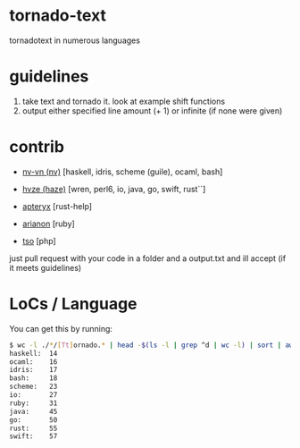 # tornado-text
tornadotext in numerous languages

# guidelines
1. take text and tornado it. look at example shift functions
2. output either specified line amount (+ 1) or infinite (if none were given)

# contrib
* [nv-vn (nv)](https://github.com/nv-vn) [haskell, idris, scheme (guile), ocaml, bash]

* [hvze (haze)](https://github.com/hvze) [wren, perl6, io, java, go, swift, rust``]

* [apteryx](https://github.com/apertix) [rust-help]

* [arianon](https://github.com/arianon) [ruby]

* [tso](https://github.com/generaltso) [php]

just pull request with your code in a folder and a output.txt and ill accept (if it meets guidelines)

# LoCs / Language

You can get this by running:

```bash
$ wc -l ./*/[Tt]ornado.* | head -$(ls -l | grep ^d | wc -l) | sort | awk '{split($2,x,"/");print x[2] ": " $1}' | column -t
haskell:  14
ocaml:    16
idris:    17
bash:     18
scheme:   23
io:       27
ruby:     31
java:     45
go:       50
rust:     55
swift:    57
```
